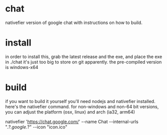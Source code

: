 # chat
nativefier version of google chat with instructions on how to build. 

# install
in order to install this, grab the latest release and the exe, and place the exe in ./chat
it's just too big to store on git apparently.
the pre-compiled version is windows-x64

# build
if you want to build it yourself you'll need nodejs and nativefier installed.
here's the nativefier command. for non-windows and non-64 bit versions, you can adjust the platform (osx, linux) and arch (ia32, arm64)

nativefier 'https://chat.google.com/' --name Chat --internal-urls ".*?\.google\.*?" --icon "icon.ico"
